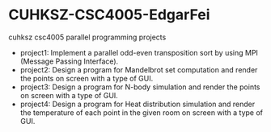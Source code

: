 # CUHKSZ-CSC4005-EdgarFei
cuhksz csc4005 parallel programming projects

* project1: Implement a parallel odd-even transposition sort by using MPI (Message Passing Interface).
* project2: Design a program for Mandelbrot set computation and render the points on screen with a type of GUI. 
* project3: Design a program for N-body simulation and render the points on screen with a type of GUI.
* project4: Design a program for Heat distribution simulation and render the temperature of each point in the given room on screen with a type of GUI.